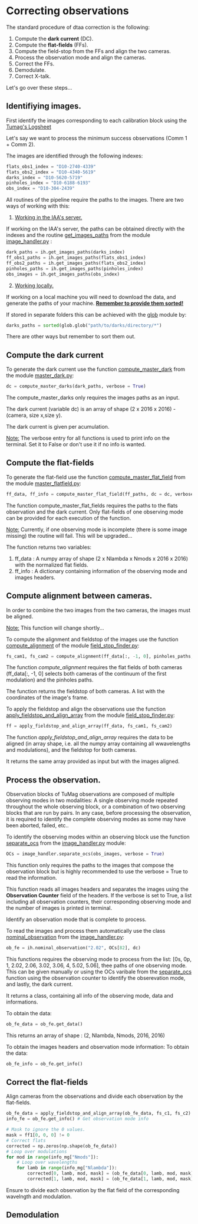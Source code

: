 # Correcting observations

The standard procedure of dtaa correction is the following:
1. Compute the **dark current** (DC).
2. Compute the **flat-fields** (FFs).
3. Compute the field-stop from the FFs and align the two cameras. 
4. Process the observation mode and align the cameras.
5. Correct the FFs. 
6. Demodulate. 
7. Correct X-talk. 

Let's go over these steps...

## Identifiying images. 

First identify the images corresponding to each calibration block using the [Tumag's Logsheet](https://docs.google.com/spreadsheets/d/1RJ5KIgxMN6B-1xDe9gRfoTh1L_uTDMbZw0ajLK6S0so/edit?usp=sharing)

Let's say we want to process the minimum success observations (Comm 1 + Comm 2).

The images are identified through the following indexes: 
```python
flats_obs1_index = "D10-2740-4339"
flats_obs2_index = "D10-4340-5619"
darks_index = "D10-5620-5719"
pinholes_index = "D10-6188-6193"
obs_index = "D10-304-2439"
```

All routines of the pipeline require the paths to the images. There are two ways of working with this: 

1. <ins>Working in the IAA's server.</ins>

If working on the IAA's server, the paths can be obtained directly with the indexes and the routine [get_images_paths](../image_handler.py#L230) from the module [image_handler.py](../image_handler.py) : 

```python
dark_paths = ih.get_images_paths(darks_index)
ff_obs1_paths = ih.get_images_paths(flats_obs1_index)
ff_obs2_paths = ih.get_images_paths(flats_obs2_index)
pinholes_paths = ih.get_images_paths(pinholes_index)
obs_images = ih.get_images_paths(obs_index)
```
2. <ins>Working locally.</ins>

If working on a local machine you will need to download the data, and generate the paths of your machine. <ins>**Remember to provide them sorted!** </ins>

If stored in separate folders this can be achieved with the [glob](https://docs.python.org/3/library/glob.html) module by: 
```python
darks_paths = sorted(glob.glob("path/to/darks/directory/*")
```
There are other ways but remember to sort them out. 

## Compute the **dark current**

To generate the dark current use the function [compute_master_dark](../master_dark.py#L18) from the module [master_dark.py](../master_dark.py):

```python
dc = compute_master_darks(dark_paths, verbose = True)  
```
The compute_master_darks only requires the images paths as an input. 

The dark current (variable dc) is an array of shape (2 x 2016 x 2016) - (camera, size x,size y). 

The dark current is given per acumulation. 

<ins>Note:</ins> The verbose entry for all functions is used to print info on the terminal. Set it to False or don't use it if no info is wanted.

## Compute the **flat-fields**

To generate the flat-field use the function [compute_master_flat_field](../master_flatfield.py#L15) from the module [master_flatfield.py](../master_flatfield.py):

```python
ff_data, ff_info = compute_master_flat_field(ff_paths, dc = dc, verbose = True)
```

The function compute_master_flat_fields requires the paths to the flats observation and the dark current. Only flat-fields of one observing mode can be provided for each execution of the function. 

<ins>Note:</ins> Currently, if one observing mode is incomplete (there is some image missing) the routine will fail. This will be upgraded...

The function returns two variables:
1. ff_data : A numpy array of shape (2 x Nlambda x Nmods x 2016 x 2016) with the normalized flat fields.
2. ff_info : A dictionary containing information of the observing mode and images headers.

## Compute alignment between cameras. 

In order to combine the two images from the two cameras, the images must be aligned. 

<ins>Note:</ins> This function will change shortly... 

To compute the alignment and fieldstop of the images use the function [compute_alignment](../field_stop_finder.py#L147) of the module [field_stop_finder.py](../field_stop_finder.py):
```python
fs_cam1, fs_cam2 = compute_alignment(ff_data[:, -1, 0], pinholes_paths, verbose = True)
```

The function *compute_alignment* requires the flat fields of both cameras (ff_data[:, -1, 0] selects both cameras of the continuum of the first modulation) and the pinholes paths. 

The function returns the fieldstop of both cameras. A list with the coordinates of the image's frame.

To apply the fieldstop and align the observations use the function [apply_fieldstop_and_align_array](../field_stop_finder.py#L123) from the module [field_stop_finder.py](../field_stop_finder.py):

```python
ff = apply_fieldstop_and_align_array(ff_data, fs_cam1, fs_cam2)
```

The function *apply_fieldstop_and_align_array* requires the data to be aligned (in array shape, i.e. all the numpy array containing all wwavelengths and modulations), and the fieldstop for both cameras. 

It returns the same array provided as input but with the images aligned. 

## Process the observation.

Observation blocks of TuMag observations are composed of multiple observing modes in two modalities: A single observing mode repeated throughout the whole observing block, or a combination of two observing blocks that are run by pairs. In any case, before processing the observation, it is required to identify the complete observing modes as some may have been aborted, failed, etc.. 

To identify the observing modes within an observing block use the function [separate_ocs](../image_handler.py#L300) from the [image_handler.py](../image_handler.py) module:

```python
OCs = image_handler.separate_ocs(obs_images, verbose = True)
```

This function only requires the paths to the images that compose the observation block but is highly recommended to use the verbose = True to read the information. 

This function reads all images headers and separates the images using the **Observation Counter** field of the headers. If the verbose is set to True, a list including all observation counters, their corresponding observing mode and the number of images is printed in terminal.

Identify an observation mode that is complete to process. 

To read the images and process them automatically use the class [nominal_observation](../image_handler.py#L104) from the [image_handler.py](../image_handler.py):

```python
ob_fe = ih.nominal_observation("2.02", OCs[82], dc)
```

This functions requires the observing mode to process from the list: [0s, 0p, 1, 2.02, 2.06, 3.02, 3.06, 4, 5.02, 5.06], thee paths of one observing mode. This can be given manually or using the OCs varibale from the [separate_ocs](../image_handler.py#L300) function using the observation counter to identify the obserevation mode, and lastly, the dark current. 

It returns a class, containing all info of the observing mode, data and informations. 

To obtain the data:
```python
ob_fe_data = ob_fe.get_data()
```
This returns an array of shape : (2, Nlambda, Nmods, 2016, 2016)

To obtain the images headers and observation mode information:
To obtain the data:
```python
ob_fe_info = ob_fe.get_info()
```

## Correct the flat-fields

Align cameras from the observations and divide each observation by the flat-fields.

```python
ob_fe_data = apply_fieldstop_and_align_array(ob_fe_data, fs_c1, fs_c2) # Align cameras
info_fe = ob_fe.get_info() # Get observation mode info

# Mask to ignore the 0 values. 
mask = ff1[0, 0, 0] != 0
# Correct flats
corrected = np.zeros(np.shape(ob_fe_data))
# Loop over modulations
for mod in range(info_mg["Nmods"]):
    # Loop over wavelengths
    for lamb in range(info_mg["Nlambda"]):
        corrected[0, lamb, mod, mask] = (ob_fe_data[0, lamb, mod, mask]) / ff[0, lamb, mod, mask]
        corrected[1, lamb, mod, mask] = (ob_fe_data[1, lamb, mod, mask]) / ff[1, lamb, mod, mask]
```

Ensure to divide each observation by the flat field of the corresponding wavelngth and modulation.

## Demodulation


